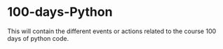 # 100-days-Python
This will contain the different events or actions related to the course 100 days of python code.
